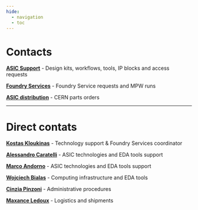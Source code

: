 ```yaml
---
hide:
  - navigation
  - toc
---
```


# Contacts

[**ASIC Support**](mailto:asic.support@cern.ch) - Design kits, workflows, tools, IP blocks and access requests

[**Foundry Services**]() - Foundry Service requests and MPW runs

[**ASIC distribution**]() - CERN parts orders

---

# Direct contats

[**Kostas Kloukinas**]() - Technology support & Foundry Services coordinator

[**Alessandro Caratelli**]() - ASIC technologies and EDA tools support

[**Marco Andorno**]() - ASIC technologies and EDA tools support

[**Wojciech Bialas**]() - Computing infrastructure and EDA tools

[**Cinzia Pinzoni**]() - Administrative procedures

[**Maxance Ledoux**]() - Logistics and shipments

